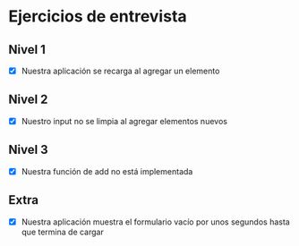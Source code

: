 # Ejercicios de entrevista

## Nivel 1

- [x] Nuestra aplicación se recarga al agregar un elemento

## Nivel 2

- [x] Nuestro input no se limpia al agregar elementos nuevos

## Nivel 3

- [x] Nuestra función de add no está implementada

## Extra

- [x] Nuestra aplicación muestra el formulario vacío por unos segundos hasta que termina de cargar
